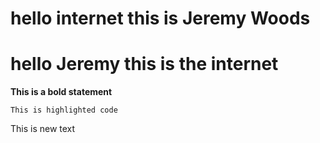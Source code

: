 # hello internet this is Jeremy Woods
# hello Jeremy this is the internet

**This is a bold statement**

`This is highlighted code`
<p>This is new text</p>